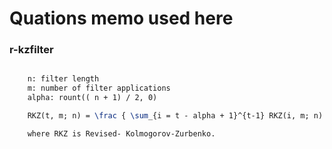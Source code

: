 # Quations memo used here


### r-kzfilter

```latex

    n: filter length
    m: number of filter applications
    alpha: rount(( n + 1) / 2, 0)

    RKZ(t, m; n) = \frac { \sum_{i = t - alpha + 1}^{t-1} RKZ(i, m; n) + RKZ(t, m-1; n) } {alpha} 

    where RKZ is Revised- Kolmogorov-Zurbenko.
```
